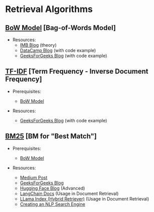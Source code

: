 # Retrieval Algorithms

## [BoW Model](https://en.wikipedia.org/wiki/Bag-of-words_model) [Bag-of-Words Model]
   
 - Resources:
    - [IMB Blog](https://www.ibm.com/think/topics/bag-of-words) (theory)
    - [DataCamp Blog](https://www.datacamp.com/tutorial/python-bag-of-words-model) (with code example)
    - [GeeksForGeeks Blog](https://www.geeksforgeeks.org/nlp/bag-of-words-bow-model-in-nlp/) (with code example)
    
## [TF-IDF](https://en.wikipedia.org/wiki/Tf%E2%80%93idf) [Term Frequency - Inverse Document Frequency]
 - Prerequisites:
    - [BoW Model](#bow-model-bag-of-words-model)
    
 - Resources:
    - [GeeksForGeeks Blog](https://www.geeksforgeeks.org/machine-learning/understanding-tf-idf-term-frequency-inverse-document-frequency/) (with code example)

## [BM25](https://en.wikipedia.org/wiki/Okapi_BM25) [BM for "Best Match"]
 - Prerequisites:
    - [BoW Model](#bow-model-bag-of-words-model)
    
 - Resources:
    - [Medium Post](https://medium.com/@readwith_emma/understanding-okapi-bm25-document-ranking-algorithm-70d81adab001)
    - [GeeksForGeeks Blog](https://www.geeksforgeeks.org/nlp/what-is-bm25-best-matching-25-algorithm/)
    - [Hugging Face Blog](https://huggingface.co/blog/xhluca/bm25s) (Advanced)
    - [LangChain Docs](https://python.langchain.com/docs/integrations/retrievers/bm25/) (Usage in Document Retrieval)
    - [LLama Index (Hybrid Retriever)](https://docs.llamaindex.ai/en/stable/examples/retrievers/bm25_retriever/#hybrid-retriever-with-bm25-chroma) (Usage in Document Retrieval)
    - [Creating an NLP Search Engine](https://www.analyticsvidhya.com/blog/2021/05/build-your-own-nlp-based-search-engine-using-bm25/)


